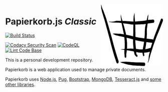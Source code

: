 <img src="https://github.com/MarcProe/Papierkorb.js/blob/master/public/images/papierkorb-logo.png?raw=true" height="200" align="right">

# Papierkorb.js _Classic_

[![Build Status](https://travis-ci.org/MarcProe/Papierkorb.js-Classic.svg?branch=main)](https://travis-ci.org/MarcProe/Papierkorb.js-Classic)

[![Codacy Security Scan](https://github.com/MarcProe/Papierkorb.js-Classic/actions/workflows/codacy-analysis.yml/badge.svg)](https://github.com/MarcProe/Papierkorb.js-Classic/actions/workflows/codacy-analysis.yml)
[![CodeQL](https://github.com/MarcProe/Papierkorb.js-Classic/actions/workflows/codeql-analysis.yml/badge.svg)](https://github.com/MarcProe/Papierkorb.js-Classic/actions/workflows/codeql-analysis.yml)
[![Lint Code Base](https://github.com/MarcProe/Papierkorb.js-Classic/actions/workflows/linter.yml/badge.svg)](https://github.com/MarcProe/Papierkorb.js-Classic/actions/workflows/linter.yml)

This is a personal development repository.

Papierkorb is a web application used to manage private documents.

Papierkorb uses [Node.js](https://github.com/nodejs/node), [Pug](https://github.com/pugjs/pug), [Bootstrap](https://github.com/twbs), [MongoDB](https://github.com/mongodb/mongo), [Tesseract.js](https://github.com/naptha/tesseract.js) and [some other libraries](https://github.com/MarcProe/Papierkorb.js-Classic/blob/master/package.json).
